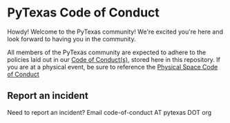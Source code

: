 # PyTexas Code of Conduct

Howdy! Welcome to the PyTexas community! We're excited you're here and look
forward to having you in the community.

All members of the PyTexas community are expected to adhere to the policies laid out
in our [Code of Conduct(s)](CODE_OF_CONDUCT.md), stored here in this repository. 
If you are at a physical event, be sure to reference the [Physical Space Code of Conduct](physical-spaces-code-of-conduct.md)

## Report an incident
Need to report an incident? Email code-of-conduct AT pytexas DOT org
